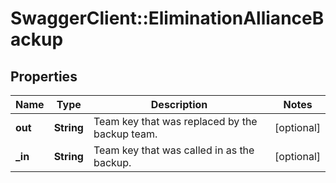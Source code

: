 # SwaggerClient::EliminationAllianceBackup

## Properties
Name | Type | Description | Notes
------------ | ------------- | ------------- | -------------
**out** | **String** | Team key that was replaced by the backup team. | [optional] 
**_in** | **String** | Team key that was called in as the backup. | [optional] 


